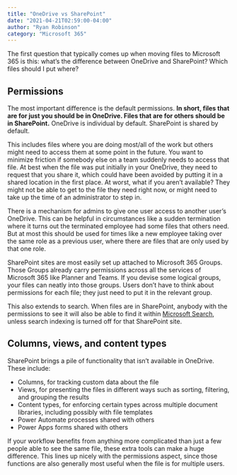 ```yaml
---
title: "OneDrive vs SharePoint"
date: "2021-04-21T02:59:00-04:00"
author: "Ryan Robinson"
category: "Microsoft 365"
---
```


The first question that typically comes up when moving files to Microsoft 365 is this: what’s the difference between OneDrive and SharePoint? Which files should I put where?

## Permissions

The most important difference is the default permissions. **In short, files that are for just you should be in OneDrive. Files that are for others should be in SharePoint.** OneDrive is individual by default. SharePoint is shared by default.

This includes files where you are doing most/all of the work but others might need to access them at some point in the future. You want to minimize friction if somebody else on a team suddenly needs to access that file. At best when the file was put initially in your OneDrive, they need to request that you share it, which could have been avoided by putting it in a shared location in the first place. At worst, what if you aren’t available? They might not be able to get to the file they need right now, or might need to take up the time of an administrator to step in.

There is a mechanism for admins to give one user access to another user’s OneDrive. This can be helpful in circumstances like a sudden termination where it turns out the terminated employee had some files that others need. But at most this should be used for times like a new employee taking over the same role as a previous user, where there are files that are only used by that one role.

SharePoint sites are most easily set up attached to Microsoft 365 Groups. Those Groups already carry permissions across all the services of Microsoft 365 like Planner and Teams. If you devise some logical groups, your files can neatly into those groups. Users don’t have to think about permissions for each file; they just need to put it in the relevant group.

This also extends to search. When files are in SharePoint, anybody with the permissions to see it will also be able to find it within [Microsoft Search](/microsoft-365/microsoft-search-introduction/), unless search indexing is turned off for that SharePoint site.

## Columns, views, and content types

SharePoint brings a pile of functionality that isn’t available in OneDrive. These include:

- Columns, for tracking custom data about the file
- Views, for presenting the files in different ways such as sorting, filtering, and grouping the results
- Content types, for enforcing certain types across multiple document libraries, including possibly with file templates
- Power Automate processes shared with others
- Power Apps forms shared with others

If your workflow benefits from anything more complicated than just a few people able to see the same file, these extra tools can make a huge difference. This lines up nicely with the permissions aspect, since those functions are also generally most useful when the file is for multiple users.
